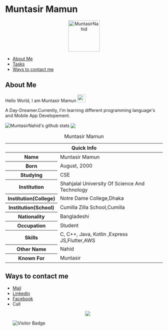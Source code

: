 # Muntasir Mamun
<p align='center'><img src="https://amensah.com/ezcoder/extras/Easy_Coder_Logo_LowRes.jpg" alt="MuntasirNahid" width="100" height="100"></p>

* [About Me](#about-me)
* [Tasks](#tasks)
* [Ways to contact me](#Ways-to-contact-me)

## About Me

Hello World, I am Muntasir Mamun <img src="https://media.giphy.com/media/hvRJCLFzcasrR4ia7z/giphy.gif" width="25px">

A Day-Dreamer.Currently, I'm learning different programming language's and Mobile App Developement.


<img align="center" src="https://github-readme-stats.vercel.app/api?username=MuntasirNahid&show_icons=true&include_all_commits=true&theme=radical" alt="MuntasirNahid's github stats" />
<img align="center" src="https://github-readme-stats.vercel.app/api/top-langs/?username=MuntasirNahid&layout=compact&theme=radical" />

<table>
<caption>Muntasir Mamun</caption>
<thead>
<tr>
<th colspan="2">Quick Info</th>
</tr>
</thead>
<tbody>
<tr><th scope='row'>Name</th><td>Muntasir Mamun </td></tr>
<tr><th scope='row'>Born</th><td><time datetime="2000-08 ">August, 2000</time></td></tr>
<tr><th scope='row'>Studying</th><td>CSE</td></tr>
<tr><th scope='row'>Institution</th><td>Shahjalal University Of Science And Technology</td></tr>
<tr><th scope='row'>Institution(College)</th><td>Notre Dame College,Dhaka</td></tr>
<tr><th scope='row'>Institution(School)</th><td>Cumilla Zilla School,Cumilla</td></tr>
<tr><th scope='row'>Nationality</th><td>Bangladeshi</td></tr>
<tr><th scope='row'>Occupation</th><td>Student</td></tr>
<tr><th scope='row'>Skills</th><td>C, C++, Java, Kotlin ,Express JS,Flutter,AWS</td></tr>
<tr><th scope='row'>Other Name</th><td>Nahid</td></tr>
<tr><th scope='row'>Known For</th><td>Muntasir</td></tr>
</tbody>
</table>




## Ways to contact me

<ul>
<li><a href="muntasir19@student.sust.edu" rel="me">Mail</a>
<li><a href="https://www.linkedin.com/in/muntasir-mamun-nahid/" rel="me">Linkedin</a>
<li><a href="https://www.facebook.com/muntasirmamun.nahid/" rel="me">Facebook</a>
<li>Call</li>
</li>
<p align='center'>
<img align='center' src="https://media.giphy.com/media/CcwLAV11cALh3OuEJ5/giphy.gif" >
</p

![Visitor Badge](https://visitor-badge.laobi.icu/badge?page_id=MuntasirNahid.MuntasirNahid)
